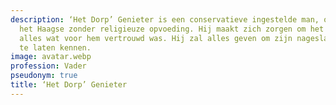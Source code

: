 ```yaml
---
description: ‘Het Dorp’ Genieter is een conservatieve ingestelde man, opgegroeid in
  het Haagse zonder religieuze opvoeding. Hij maakt zich zorgen om het verval van
  alles wat voor hem vertrouwd was. Hij zal alles geven om zijn nageslacht echte gezelligheid
  te laten kennen.
image: avatar.webp
profession: Vader
pseudonym: true
title: ‘Het Dorp’ Genieter
---
```

